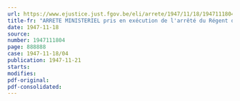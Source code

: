 ```yaml
---
url: https://www.ejustice.just.fgov.be/eli/arrete/1947/11/18/1947111804/justel
title-fr: "ARRETE MINISTERIEL pris en exécution de l'arrêté du Régent du 12 novembre 1947, relatif à l'octroi d'allocations complémentaires de la hausse des prix de certains produits, consécutive à la suppression des subsides gouvernementaux"
date: 1947-11-18
source:
number: 1947111804
page: 888888
case: 1947-11-18/04
publication: 1947-11-21
starts:
modifies:
pdf-original:
pdf-consolidated:
---
```


